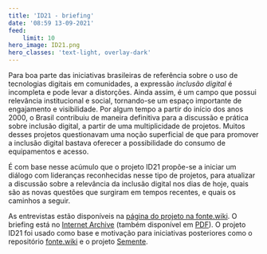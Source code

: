 ```yaml
---
title: 'ID21 - briefing'
date: '08:59 13-09-2021'
feed:
    limit: 10
hero_image: ID21.png
hero_classes: 'text-light, overlay-dark'
---
```


Para boa parte das iniciativas brasileiras de referência sobre o uso de tecnologias digitais em comunidades, a expressão _inclusão digital_ é incompleta e pode levar a distorções. Ainda assim, é um campo que possui relevância institucional e social, tornando-se um espaço importante de engajamento e visibilidade. Por algum tempo a partir do início dos anos 2000, o Brasil contribuiu de maneira definitiva para a discussão e prática sobre inclusão digital, a partir de uma multiplicidade de projetos. Muitos desses projetos questionavam uma noção superficial de que para promover a inclusão digital bastava oferecer a possibilidade do consumo de equipamentos e acesso.

É com base nesse acúmulo que o projeto ID21 propõe-se a iniciar um diálogo com lideranças reconhecidas nesse tipo de projetos, para atualizar a discussão sobre a relevância da inclusão digital nos dias de hoje, quais são as novas questões que surgiram em tempos recentes, e quais os caminhos a seguir.

As entrevistas estão disponíveis na [página do projeto na fonte.wiki](https://fonte.wiki/id21). O briefing está no [Internet Archive](https://archive.org/details/ID21_0-5/) (também disponível em [PDF](https://archive.org/download/ID21_0-5/ID21_0-5.pdf)). O projeto ID21 foi usado como base e motivação para iniciativas posteriores como o repositório [fonte.wiki](https://fonte.wiki) e o projeto [Semente](https://fonte.wiki/semente).